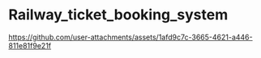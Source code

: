 # Railway_ticket_booking_system
https://github.com/user-attachments/assets/1afd9c7c-3665-4621-a446-811e81f9e21f
